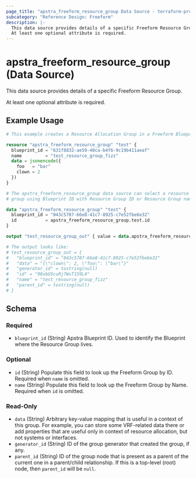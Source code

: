 ```yaml
---
page_title: "apstra_freeform_resource_group Data Source - terraform-provider-apstra"
subcategory: "Reference Design: Freeform"
description: |-
  This data source provides details of a specific Freeform Resource Group.
  At least one optional attribute is required.
---
```


# apstra_freeform_resource_group (Data Source)

This data source provides details of a specific Freeform Resource Group.

At least one optional attribute is required.


## Example Usage

```terraform
# This example creates a Resource Allocation Group in a Freeform Blueprint

resource "apstra_freeform_resource_group" "test" {
  blueprint_id = "631f8832-ae59-40ca-b4f6-9c19b411aeaf"
  name         = "test_resource_group_fizz"
  data = jsonencode({
    foo   = "bar"
    clown = 2
  })
}

# The apstra_freeform_resource_group data source can select a resource
# group using Blueprint ID with Resource Group ID or Resource Group name.

data "apstra_freeform_resource_group" "test" {
  blueprint_id = "043c5787-66e8-41c7-8925-c7e52fbe6e32"
  id           = apstra_freeform_resource_group.test.id
}

output "test_resource_group_out" { value = data.apstra_freeform_resource_group.test }

# The output looks like:
# test_resource_group_out = {
#   "blueprint_id" = "043c5787-66e8-41c7-8925-c7e52fbe6e32"
#   "data" = "{\"clown\": 2, \"foo\": \"bar\"}"
#   "generator_id" = tostring(null)
#   "id" = "98ubU5cuRj7WsT159L4"
#   "name" = "test_resource_group_fizz"
#   "parent_id" = tostring(null)
# }
```

<!-- schema generated by tfplugindocs -->
## Schema

### Required

- `blueprint_id` (String) Apstra Blueprint ID. Used to identify the Blueprint where the Resource Group lives.

### Optional

- `id` (String) Populate this field to look up the Freeform Group by ID. Required when `name` is omitted.
- `name` (String) Populate this field to look up the Freeform Group by Name. Required when `id` is omitted.

### Read-Only

- `data` (String) Arbitrary key-value mapping that is useful in a context of this group. For example, you can store some VRF-related data there or add properties that are useful only in context of resource allocation, but not systems or interfaces.
- `generator_id` (String) ID of the group generator that created the group, if any.
- `parent_id` (String) ID of the group node that is present as a parent of the current one in a parent/child relationship. If this is a top-level (root) node, then `parent_id` will be `null`.
